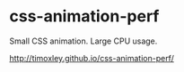 # css-animation-perf
Small CSS animation. Large CPU usage.

http://timoxley.github.io/css-animation-perf/
